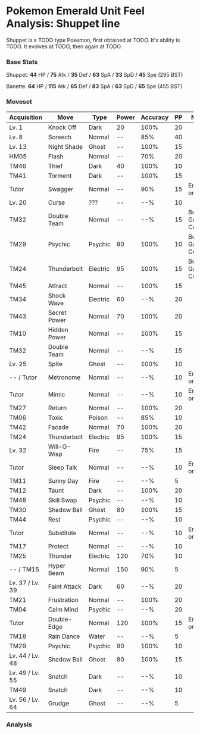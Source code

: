 # Pokemon Emerald Unit Feel Analysis: Shuppet line

Shuppet is a TODO type Pokemon, first obtained at TODO. It's ability is TODO. It evolves at TODO, then again at TODO.

### Base Stats

Shuppet: **44** HP / **75** Atk / **35** Def / **63** SpA / **33** SpD / **45** Spe (295 BST)

Banette: **64** HP / **115** Atk / **65** Def / **83** SpA / **63** SpD / **65** Spe (455 BST)

### Moveset

|Acquisition    |Move        |Type    |Power|Accuracy|PP |Notes                    |
|---            |---         |---     |---  |---     |---|---                      |
|Lv. 1          |Knock Off   |Dark    |20   |100%    |20 |                         |
|Lv. 8          |Screech     |Normal  |--   |85%     |40 |                         |
|Lv. 13         |Night Shade |Ghost   |--   |100%    |15 |                         |
|HM05           |Flash       |Normal  |--   |70%     |20 |                         |
|TM46           |Thief       |Dark    |40   |100%    |10 |                         |
|TM41           |Torment     |Dark    |--   |100%    |15 |                         |
|Tutor          |Swagger     |Normal  |--   |90%     |15 |Emerald only             |
|Lv. 20         |Curse       |???     |--   |--%     |10 |                         |
|TM32           |Double Team |Normal  |--   |--%     |15 |Buy at Game Corner       |
|TM29           |Psychic     |Psychic |90   |100%    |10 |Buy at Game Corner       |
|TM24           |Thunderbolt |Electric|95   |100%    |15 |Buy at Game Corner       |
|TM45           |Attract     |Normal  |--   |100%    |15 |                         |
|TM34           |Shock Wave  |Electric|60   |--%     |20 |                         |
|TM43           |Secret Power|Normal  |70   |100%    |20 |                         |
|TM10           |Hidden Power|Normal  |--   |100%    |15 |                         |
|TM32           |Double Team |Normal  |--   |--%     |15 |                         |
|Lv. 25         |Spite       |Ghost   |--   |100%    |10 |                         |
|-- / Tutor     |Metronome   |Normal  |--   |--%     |10 |Emerald only             |
|Tutor          |Mimic       |Normal  |--   |--%     |10 |Emerald only             |
|TM27           |Return      |Normal  |--   |100%    |20 |                         |
|TM06           |Toxic       |Poison  |--   |85%     |10 |                         |
|TM42           |Facade      |Normal  |70   |100%    |20 |                         |
|TM24           |Thunderbolt |Electric|95   |100%    |15 |                         |
|Lv. 32         |Will-O-Wisp |Fire    |--   |75%     |15 |                         |
|Tutor          |Sleep Talk  |Normal  |--   |--%     |10 |Emerald only             |
|TM11           |Sunny Day   |Fire    |--   |--%     |5  |                         |
|TM12           |Taunt       |Dark    |--   |100%    |20 |                         |
|TM48           |Skill Swap  |Psychic |--   |--%     |10 |                         |
|TM30           |Shadow Ball |Ghost   |80   |100%    |15 |                         |
|TM44           |Rest        |Psychic |--   |--%     |10 |                         |
|Tutor          |Substitute  |Normal  |--   |--%     |10 |Emerald only             |
|TM17           |Protect     |Normal  |--   |--%     |10 |                         |
|TM25           |Thunder     |Electric|120  |70%     |10 |                         |
|-- / TM15      |Hyper Beam  |Normal  |150  |90%     |5  |                         |
|Lv. 37 / Lv. 39|Faint Attack|Dark    |60   |--%     |20 |                         |
|TM21           |Frustration |Normal  |--   |100%    |20 |                         |
|TM04           |Calm Mind   |Psychic |--   |--%     |20 |                         |
|Tutor          |Double-Edge |Normal  |120  |100%    |15 |Emerald only             |
|TM18           |Rain Dance  |Water   |--   |--%     |5  |                         |
|TM29           |Psychic     |Psychic |90   |100%    |10 |                         |
|Lv. 44 / Lv. 48|Shadow Ball |Ghost   |80   |100%    |15 |                         |
|Lv. 49 / Lv. 55|Snatch      |Dark    |--   |--%     |10 |                         |
|TM49           |Snatch      |Dark    |--   |--%     |10 |                         |
|Lv. 56 / Lv. 64|Grudge      |Ghost   |--   |--%     |5  |                         |

### Analysis